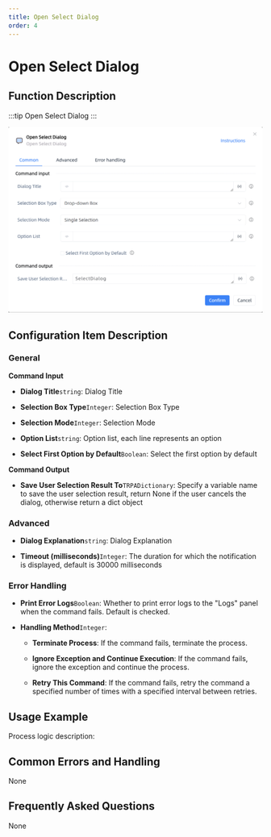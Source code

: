 ```yaml
---
title: Open Select Dialog
order: 4
---
```


# Open Select Dialog

## Function Description

:::tip 
Open Select Dialog
:::

![Open Select Dialog](../../../assets/Open%20Select%20Dialog_command.png)

## Configuration Item Description

### General

**Command Input**

- **Dialog Title**`string`: Dialog Title

- **Selection Box Type**`Integer`: Selection Box Type

- **Selection Mode**`Integer`: Selection Mode

- **Option List**`string`: Option list, each line represents an option

- **Select First Option by Default**`Boolean`: Select the first option by default


**Command Output**

- **Save User Selection Result To**`TRPADictionary`: Specify a variable name to save the user selection result, return None if the user cancels the dialog, otherwise return a dict object

### Advanced

- **Dialog Explanation**`string`: Dialog Explanation

- **Timeout (milliseconds)**`Integer`: The duration for which the notification is displayed, default is 30000 milliseconds

### Error Handling

- **Print Error Logs**`Boolean`: Whether to print error logs to the "Logs" panel when the command fails. Default is checked. 

- **Handling Method**`Integer`:

    - **Terminate Process**: If the command fails, terminate the process.

    - **Ignore Exception and Continue Execution**: If the command fails, ignore the exception and continue the process.

    - **Retry This Command**: If the command fails, retry the command a specified number of times with a specified interval between retries.

## Usage Example

Process logic description:

## Common Errors and Handling

None

## Frequently Asked Questions

None

